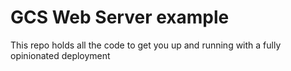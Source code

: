 # GCS Web Server example

This repo holds all the code to get you up and running with a fully opinionated deployment

